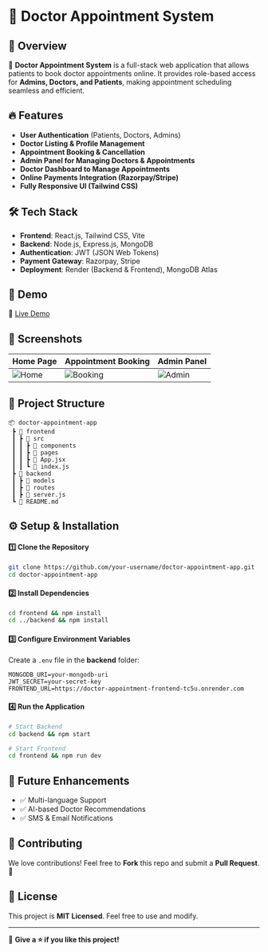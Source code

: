 
# 🏥 Doctor Appointment System

## 🌟 Overview
🚀 **Doctor Appointment System** is a full-stack web application that allows patients to book doctor appointments online. It provides role-based access for **Admins, Doctors, and Patients**, making appointment scheduling seamless and efficient.

## 🔥 Features
- **User Authentication** (Patients, Doctors, Admins)
- **Doctor Listing & Profile Management**
- **Appointment Booking & Cancellation**
- **Admin Panel for Managing Doctors & Appointments**
- **Doctor Dashboard to Manage Appointments**
- **Online Payments Integration (Razorpay/Stripe)**
- **Fully Responsive UI (Tailwind CSS)**

## 🛠 Tech Stack
- **Frontend**: React.js, Tailwind CSS, Vite
- **Backend**: Node.js, Express.js, MongoDB
- **Authentication**: JWT (JSON Web Tokens)
- **Payment Gateway**: Razorpay, Stripe
- **Deployment**: Render (Backend & Frontend), MongoDB Atlas

## 🚀 Demo
🔗 [Live Demo](https://doctor-appointment-frontend-tc5u.onrender.com/)

## 📸 Screenshots
| Home Page | Appointment Booking | Admin Panel |
|-----------|---------------------|-------------|
| ![Home](https://your-image-url.com) | ![Booking](https://your-image-url.com) | ![Admin](https://your-image-url.com) |

## 📂 Project Structure
```
📦 doctor-appointment-app
 ┣ 📂 frontend
 ┃ ┣ 📂 src
 ┃ ┃ ┣ 📂 components
 ┃ ┃ ┣ 📂 pages
 ┃ ┃ ┣ 📜 App.jsx
 ┃ ┃ ┗ 📜 index.js
 ┣ 📂 backend
 ┃ ┣ 📂 models
 ┃ ┣ 📂 routes
 ┃ ┣ 📜 server.js
 ┗ 📜 README.md
```

## ⚙️ Setup & Installation
#### 1️⃣ Clone the Repository
```sh
git clone https://github.com/your-username/doctor-appointment-app.git
cd doctor-appointment-app
```

#### 2️⃣ Install Dependencies
```sh
cd frontend && npm install
cd ../backend && npm install
```

#### 3️⃣ Configure Environment Variables
Create a `.env` file in the **backend** folder:
```env
MONGODB_URI=your-mongodb-uri
JWT_SECRET=your-secret-key
FRONTEND_URL=https://doctor-appointment-frontend-tc5u.onrender.com
```

#### 4️⃣ Run the Application
```sh
# Start Backend
cd backend && npm start

# Start Frontend
cd frontend && npm run dev
```

## 🎯 Future Enhancements
- ✅ Multi-language Support
- ✅ AI-based Doctor Recommendations
- ✅ SMS & Email Notifications

## 🙌 Contributing
We love contributions! Feel free to **Fork** this repo and submit a **Pull Request**. 🚀

## 📜 License
This project is **MIT Licensed**. Feel free to use and modify.

---

🌟 **Give a ⭐ if you like this project!**
